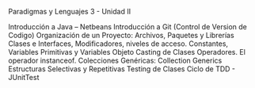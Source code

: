 Paradigmas y Lenguajes 3 - Unidad II

Introducción a Java – Netbeans
Introducción a Git (Control de Version de Codigo)
Organización de un Proyecto: Archivos, Paquetes y Librerías
Clases e Interfaces, Modificadores, niveles de acceso.
Constantes, Variables Primitivas y Variables Objeto
Casting de Clases
Operadores. El operador instanceof.
Colecciones Genéricas: Collection
Generics
Estructuras Selectivas y Repetitivas
Testing de Clases Ciclo de TDD - JUnitTest 


